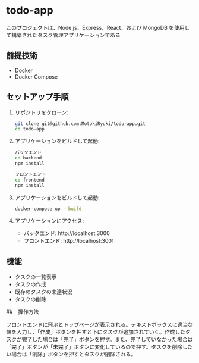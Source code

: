 # todo-app

このプロジェクトは、Node.js、Express、React、および MongoDB を使用して構築されたタスク管理アプリケーションである

## 前提技術

- Docker
- Docker Compose

## セットアップ手順

1. リポジトリをクローン:

   ```sh
   git clone git@github.com:MotokiRyuki/todo-app.git
   cd todo-app
   ```

2. アプリケーションをビルドして起動:

   ```sh
   バックエンド
   cd backend
   npm install
   ```

   ```sh
   フロントエンド
   cd frontend
   npm install
   ```

3. アプリケーションをビルドして起動:

   ```sh
   docker-compose up --build
   ```

4. アプリケーションにアクセス:

   - バックエンド: http://localhost:3000
   - フロントエンド: http://localhost:3001

## 機能

- タスクの一覧表示
- タスクの作成
- 既存のタスクの未達状況
- タスクの削除

##　操作方法

フロントエンドに飛ぶとトップページが表示される。テキストボックスに適当な値を入力し、「作成」ボタンを押すと下にタスクが追加されていく。作成したタスクが完了した場合は「完了」ボタンを押す。また、完了していなかった場合は「完了」ボタンが「未完了」ボタンに変化しているので押す。タスクを削除したい場合は「削除」ボタンを押すとタスクが削除される。
